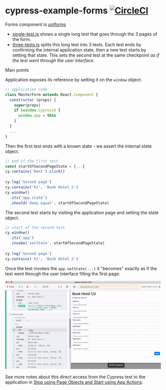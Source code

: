 # cypress-example-forms [![CircleCI](https://circleci.com/gh/bahmutov/cypress-example-forms/tree/master.svg?style=svg)](https://circleci.com/gh/bahmutov/cypress-example-forms/tree/master)

Forms component is [uniforms](https://uniforms.tools/docs/tutorials-basic-uniforms-usage)

- [single-test.js](cypress/integration/single-test.js) shows a single long test that goes through the 3 pages of the form.
- [three-tests.js](cypress/integration/three-tests.js) splits this long test into 3 tests. Each test ends by confirming the internal application state, then a new test starts by setting that state. This sets the second test at the same checkpoint _as if the test went through the user interface_.

Main points

Application exposes its reference by setting it on the `window` object.

```js
// application code
class MasterForm extends React.Component {
  constructor (props) {
    super(props)
    if (window.Cypress) {
      window.app = this
    }
  }
  ...
}
```

Then the first test ends with a known state - we assert the internal state object.

```js
// end of the first test
const startOfSecondPageState = {...}
cy.contains('Next').click()

cy.log('Second page')
cy.contains('h1', 'Book Hotel 2')
cy.window()
  .its('app.state')
  .should('deep.equal', startOfSecondPageState)
```

The second test starts by visiting the application page and setting the state object.

```js
// start of the second test
cy.window()
  .its('app')
  .invoke('setState', startOfSecondPageState)

cy.log('Second page')
cy.contains('h1', 'Book Hotel 2')
```

Once the test invokes the `app.setState(...)` it "becomes" exactly as if the test went through the user interface filling the first page.

![Start of the second test](images/start-of-second-test.gif)

See more notes about this direct access from the Cypress test to the application in [Stop using Page Objects and Start using App Actions](https://www.cypress.io/blog/2019/01/03/stop-using-page-objects-and-start-using-app-actions/).
